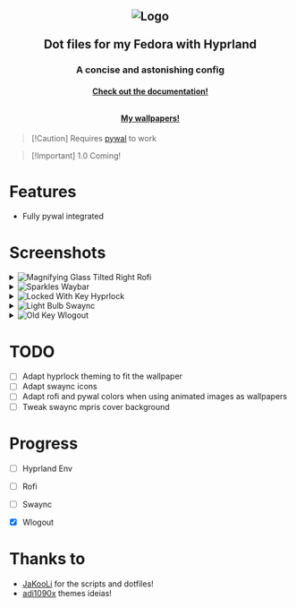 <h2 align="center">
  <img src="https://raw.githubusercontent.com/zDyanTB/HyprNova/master/src/nova-banner.png" alt="Logo"/><br><br>
  Dot files for my Fedora with Hyprland
</h2>

<h3 align="center">
  A concise and astonishing config
</h3>

<h4 align="center">
  <a href="https://github.com/zDyanTB/HyprNova/blob/master/documentation.md">Check out the documentation!</a><br><br>
  
  <a href="https://github.com/zDyanTB/aesthic-wallpapers">My wallpapers!</a>
  </h4>

>   [!Caution]
>   Requires [pywal](https://github.com/dylanaraps/pywal) to work

>   [!Important]
>   1.0 Coming!

# Features
- Fully pywal integrated

# Screenshots
<details>
<summary>
  <img src="https://raw.githubusercontent.com/Tarikul-Islam-Anik/Telegram-Animated-Emojis/main/Objects/Magnifying%20Glass%20Tilted%20Right.webp" alt="Magnifying Glass Tilted Right" width="32" height="32" />
  Rofi
</summary>

<h4 align="center"> Menu </h4>

![Space-menu](src/rofi/space-menu.png)
![Flower-menu](src/rofi/flower-menu.png)  
![Eye-menu](src/rofi/eye-menu.png)

<h4 align="center"> Waybar Layouts </h4>

![Space-layout](src/rofi/space-layout.png)

<h4 align="center"> Wallpaper Selector </h4>

![Wallpapers](src/rofi/wallpaper-select.png)

</details>

<details>
<summary> 
  <img src="https://raw.githubusercontent.com/Tarikul-Islam-Anik/Telegram-Animated-Emojis/main/Activity/Sparkles.webp" alt="Sparkles" width="32" height="32" />
  Waybar
</summary>

![Castle-shot](src/waybar/shot-castle.png)
![Castle-bar](src/waybar/bar-castle.png)

![Space-shot](src/waybar/shot-space.png)
![Space-bar](src/waybar/bar-space.png)

![Flower-shot](src/waybar/shot-flower.png)
![Flower-bar](src/waybar/bar-flower.png)

</details>


<details>
<summary>
  <img src="https://raw.githubusercontent.com/Tarikul-Islam-Anik/Telegram-Animated-Emojis/main/Objects/Locked%20With%20Key.webp" alt="Locked With Key" width="32" height="32" />
  Hyprlock
</summary>

![Girl](src/hyprlock/girl.png)
![Seahorse](src/hyprlock/seahorse.png)
![Space](src/hyprlock/space.png)

</details>

<details>
  
<summary>
  <img src="https://raw.githubusercontent.com/Tarikul-Islam-Anik/Telegram-Animated-Emojis/main/Objects/Light%20Bulb.webp" alt="Light Bulb" width="32" height="32" />
  Swaync
</summary>

![White](src/swaync/white.png)
![Yellow](src/swaync/yellow.png)
![Purple](src/swaync/purple.png)

</details>

<details>
<summary>
  <img src="https://raw.githubusercontent.com/Tarikul-Islam-Anik/Telegram-Animated-Emojis/main/Objects/Old%20Key.webp" alt="Old Key" width="32" height="32" />
  Wlogout
</summary>
  
![green](src/wlogout/green.png)
![green-hover](src/wlogout/green-hover.png)
![blue](src/wlogout/blue.png)
![blue](src/wlogout/blue-hover.png)

</details>

# TODO

- [ ] Adapt hyprlock theming to fit the wallpaper
- [ ] Adapt swaync icons
- [ ] Adapt rofi and pywal colors when using animated images as wallpapers
- [ ] Tweak swaync mpris cover background

# Progress
- [ ] Hyprland Env
- [ ] Rofi
- [ ] Swaync
- [x] Wlogout


# Thanks to
 - [JaKooLi](https://github.com/JaKooLit) for the scripts and dotfiles!
 - [adi1090x](https://github.com/adi1090x/rofi) themes ideias!
